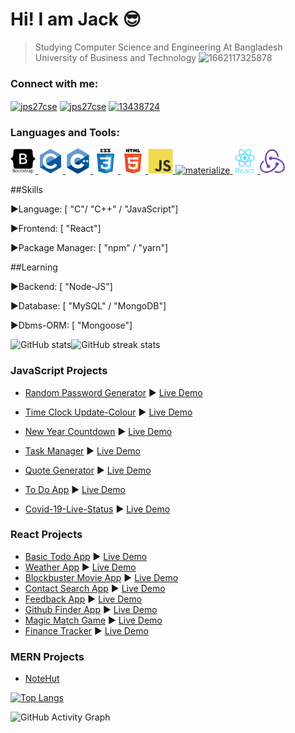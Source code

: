 # Hi! I am Jack :sunglasses:
>Studying Computer Science and Engineering At Bangladesh University of Business and Technology 
![1662117325878](https://user-images.githubusercontent.com/58485174/190687463-936bd7db-6263-445d-bb01-0a388b20fb82.jpg)
<!-- 
Social Networks:

[<img src='https://cdn.jsdelivr.net/npm/simple-icons@3.0.1/icons/github.svg' alt='github' height='40'>](https://github.com/jps27CSE)  [<img src='https://cdn.jsdelivr.net/npm/simple-icons@3.0.1/icons/dev-dot-to.svg' alt='dev' height='40'>](https://dev.to/jps27cse)  [<img src='https://cdn.jsdelivr.net/npm/simple-icons@3.0.1/icons/linkedin.svg' alt='linkedin' height='40'>](https://www.linkedin.com/in/jps27CSE/)  [<img src='https://cdn.jsdelivr.net/npm/simple-icons@3.0.1/icons/stackoverflow.svg' alt='stackoverflow' height='40'>](https://stackoverflow.com/users/13438724/jack-pritom-soren)  [<img src='https://cdn.jsdelivr.net/npm/simple-icons@3.0.1/icons/icloud.svg' alt='website' height='40'>](https://jps27cse.github.io/Portfolio-/?fbclid=IwAR34EqaxmzyzzrbQUr7NlLIft8ibyXi6pE2oZRLBqtnm7sw-Q28oJPW5P20)   -->

<h3 align="left">Connect with me:</h3>
<p align="left">
<a href="https://dev.to/jps27cse" target="blank"><img align="center" src="https://cdn.jsdelivr.net/npm/simple-icons@3.0.1/icons/dev-dot-to.svg" alt="jps27cse" height="30" width="40" /></a>
<a href="https://linkedin.com/in/jps27cse" target="blank"><img align="center" src="https://raw.githubusercontent.com/rahuldkjain/github-profile-readme-generator/master/src/images/icons/Social/linked-in-alt.svg" alt="jps27cse" height="30" width="40" /></a>
<a href="https://stackoverflow.com/users/13438724" target="blank"><img align="center" src="https://raw.githubusercontent.com/rahuldkjain/github-profile-readme-generator/master/src/images/icons/Social/stack-overflow.svg" alt="13438724" height="30" width="40" /></a>
</p>

<h3 align="left">Languages and Tools:</h3>
<p align="left"> <a href="https://getbootstrap.com" target="_blank"> <img src="https://raw.githubusercontent.com/devicons/devicon/master/icons/bootstrap/bootstrap-plain-wordmark.svg" alt="bootstrap" width="40" height="40"/> </a> <a href="https://www.cprogramming.com/" target="_blank"> <img src="https://raw.githubusercontent.com/devicons/devicon/master/icons/c/c-original.svg" alt="c" width="40" height="40"/> </a> <a href="https://www.w3schools.com/cpp/" target="_blank"> <img src="https://raw.githubusercontent.com/devicons/devicon/master/icons/cplusplus/cplusplus-original.svg" alt="cplusplus" width="40" height="40"/> </a> <a href="https://www.w3schools.com/css/" target="_blank"> <img src="https://raw.githubusercontent.com/devicons/devicon/master/icons/css3/css3-original-wordmark.svg" alt="css3" width="40" height="40"/> </a> <a href="https://www.w3.org/html/" target="_blank"> <img src="https://raw.githubusercontent.com/devicons/devicon/master/icons/html5/html5-original-wordmark.svg" alt="html5" width="40" height="40"/> </a> <a href="https://developer.mozilla.org/en-US/docs/Web/JavaScript" target="_blank"> <img src="https://raw.githubusercontent.com/devicons/devicon/master/icons/javascript/javascript-original.svg" alt="javascript" width="40" height="40"/> </a> <a href="https://materializecss.com/" target="_blank"> <img src="https://raw.githubusercontent.com/prplx/svg-logos/5585531d45d294869c4eaab4d7cf2e9c167710a9/svg/materialize.svg" alt="materialize" width="40" height="40"/> </a> <a href="https://reactjs.org/" target="_blank"> <img src="https://raw.githubusercontent.com/devicons/devicon/master/icons/react/react-original-wordmark.svg" alt="react" width="40" height="40"/> </a> <a href="https://redux.js.org" target="_blank"> <img src="https://raw.githubusercontent.com/devicons/devicon/master/icons/redux/redux-original.svg" alt="redux" width="40" height="40"/> </a> </p>

##Skills

  :arrow_forward:Language:  [ "C"/ "C++" / "JavaScript"]
  
  :arrow_forward:Frontend:  [ "React"]
  
  :arrow_forward:Package Manager:  [ "npm" / "yarn"]
  
<!--   :arrow_forward:Framework:  [ "Tkinter"] -->


##Learning 
 
  :arrow_forward:Backend:  [ "Node-JS"]
  
  :arrow_forward:Database:  [ "MySQL" / "MongoDB"]
  
  :arrow_forward:Dbms-ORM:  [ "Mongoose"]
  
  ![GitHub stats](https://github-readme-stats.vercel.app/api?username=jps27CSE&show_icons=true)![GitHub streak stats](https://github-readme-streak-stats.herokuapp.com/?user=jps27CSE)    
  
  
  ### JavaScript Projects
- [Random Password Generator](https://github.com/jps27CSE/Random-Password-Generator) :arrow_forward: [Live Demo](https://jps27cse.github.io/Random-Password-Generator/)

- [Time Clock Update-Colour](https://github.com/jps27CSE/Time-Clock-Update-Colour) :arrow_forward: [Live Demo](https://jps27cse.github.io/Time-Clock-Update-Colour/)

- [New Year Countdown](https://github.com/jps27CSE/New-Year-Countdown) :arrow_forward: [Live Demo](https://jps27cse.github.io/New-Year-Countdown/)

- [Task Manager](https://github.com/jps27CSE/Task-Manager) :arrow_forward: [Live Demo](https://jps27cse.github.io/Task-Manager/)

- [Quote Generator](https://github.com/jps27CSE/Quote-Generator) :arrow_forward: [Live Demo](https://jps27cse.github.io/Quote-Generator/)

- [To Do App](https://github.com/jps27CSE/To-Do-App) :arrow_forward: [Live Demo](https://jps27cse.github.io/To-Do-App/)

- [Covid-19-Live-Status](https://github.com/jps27CSE/Covid-19-Live-Status) :arrow_forward: [Live Demo](https://jps27cse.github.io/Covid-19-Live-Status/)

### React Projects
- [Basic Todo App](https://github.com/jps27CSE/Basic-Todo-React) :arrow_forward: [Live Demo](https://basic-todo-react-01.netlify.app/)
- [Weather App](https://github.com/jps27CSE/Weather-React-App) :arrow_forward: [Live Demo](https://weather-app-jps.netlify.app/)
- [Blockbuster Movie App](https://github.com/jps27CSE/Movie-Database-React-App) :arrow_forward: [Live Demo](https://blockbuster-movie-app.netlify.app/)
- [Contact Search App](https://github.com/jps27CSE/Contact_Search_App-React) :arrow_forward: [Live Demo](https://jps27cse.github.io/Contact_Search_App-React/)
- [Feedback App](https://github.com/jps27CSE/Feedback_App_React) :arrow_forward: [Live Demo](https://feedback-ui-app-react-js.netlify.app/)
- [Github Finder App](https://github.com/jps27CSE/Github_Finder_React) :arrow_forward: [Live Demo](https://react-github-profile-finder.netlify.app/)
- [Magic Match Game](https://github.com/jps27CSE/Magic-Memory-Game-React) :arrow_forward: [Live Demo](https://magic-match-react-jps.netlify.app/)
- [Finance Tracker](https://github.com/jps27CSE/Finance_Tracker_React) :arrow_forward: [Live Demo](https://financetracker-react.netlify.app/)

### MERN Projects
- [NoteHut](https://github.com/jps27CSE/NoteHut_MERN)

[![Top Langs](https://github-readme-stats.vercel.app/api/top-langs/?username=jps27CSE)](https://github.com/anuraghazra/github-readme-stats)

![GitHub Activity Graph](https://github-readme-activity-graph.cyclic.app/graph?username=jps27cse&theme=react)  


